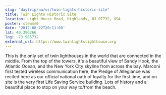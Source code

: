 ```yaml
---
slug: "daytrip/na/us/twin-lights-historic-site"
title: Twin Lights Historic Site
location: Light House Road, Highlands, NJ 07732, USA
poster: stewmm0
date: '2012-08-22T20:11:00'
lat: 40.396266
lng: -73.985732
external_url: https://www.twinlightslighthouse.org
---
```


This is the only set of twin lighthouses in the world that are connected in the middle. From the top of the towers, it's a beautiful view of Sandy Hook, the Atlantic Ocean, and the New York City skyline from across the bay. Marconi first tested wireless communication here, the Pledge of Allegiance was recited here as our official national oath of loyalty for the first time, and on site is the very first Life Saving Service building. Lots of history and a beautiful place to stop on your way to/from the beach.
